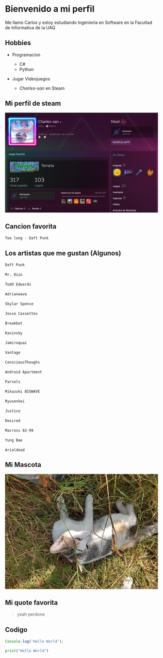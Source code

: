 # Bienvenido a mi perfil

Me llamo Carlos y estoy estudiando Ingenieria en Software en la Facultad de Informatica de la UAQ

## Hobbies
- Programacion 
    - C#
    - Python

- Jugar Videojuegos
    - *Charles-san* en Steam

## Mi perfil de steam
![Mi perfil](perfil_steam.png)

## Cancion favorita 

    Too long - Daft Punk 

## Los artistas que me gustan (Algunos)

    Daft Punk

    Mr. Oizo

    Todd Edwards

    Adrianwave

    Skylar Spence 

    Jesse Cassettes

    Breakbot

    Kavinsky

    Jamiroquai

    Vantage

    ConsciousThoughs

    Android Apartment

    Parsels 

    Mikazuki BIGWAVE 

    Ryusenkei

    Justice

    Desired 

    Macross 82-99

    Yung Bae 

    Arialdead

## Mi Mascota
![Foto de mi gata](lapuerca.jpg)

## Mi quote favorita 

> yeah perdone 

## Codigo 

```javascript
Console.log('Hello World');
```

```python
print("Hello World")
```

